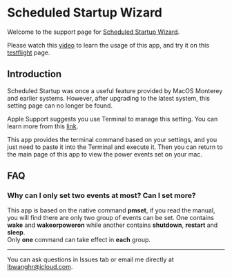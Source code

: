 # Scheduled Startup Wizard
Welcome to the support page for [Scheduled Startup Wizard]([https://apps.apple.com/cn/app/scheduled-startup-wizard](https://apps.apple.com/cn/app/scheduled-startup-wizard/id6503290654?mt=12)).  

Please watch this [video](https://www.youtube.com/watch?v=Nyu5Rkiboco) to learn the usage of this app, and try it on this [testflight](https://testflight.apple.com/join/XfE2jsU8) page.

## Introduction
Scheduled Startup was once a useful feature provided by MacOS Monterey and earlier systems. However, after upgrading to the latest system, this setting page can no longer be found.

Apple Support suggests you use Terminal to manage this setting. You can learn more from this [link](https://support.apple.com/guide/mac-help/schedule-your-mac-to-turn-on-or-off-mchl40376151/mac).

This app provides the terminal command based on your settings, and you just need to paste it into the Terminal and execute it. Then you can return to the main page of this app to view the power events set on your mac.

## FAQ

### Why can I only set two events at most? Can I set more?  
This app is based on the native command **pmset**, if you read the manual, you will find there are only two group of events can be set. One contains **wake** and **wakeorpoweron** while another contains **shutdown**, **restart** and **sleep**.  
Only **one** command can take effect in **each** group.

---
You can ask questions in Issues tab or email me directly at lbwanghr@icloud.com.
